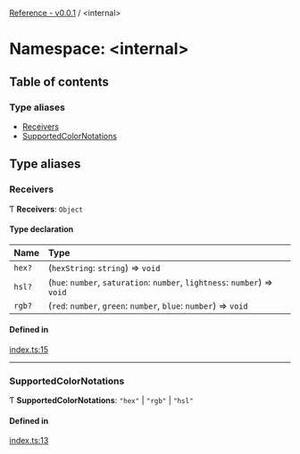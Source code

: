 [Reference - v0.0.1](../README.md) / <internal\>

# Namespace: <internal\>

## Table of contents

### Type aliases

- [Receivers](internal_.md#receivers)
- [SupportedColorNotations](internal_.md#supportedcolornotations)

## Type aliases

### Receivers

Ƭ **Receivers**: `Object`

#### Type declaration

| Name | Type |
| :------ | :------ |
| `hex?` | (`hexString`: `string`) => `void` |
| `hsl?` | (`hue`: `number`, `saturation`: `number`, `lightness`: `number`) => `void` |
| `rgb?` | (`red`: `number`, `green`: `number`, `blue`: `number`) => `void` |

#### Defined in

[index.ts:15](https://github.com/loucadufault/uuid-color/blob/30a3faf/src/index.ts#L15)

___

### SupportedColorNotations

Ƭ **SupportedColorNotations**: ``"hex"`` \| ``"rgb"`` \| ``"hsl"``

#### Defined in

[index.ts:13](https://github.com/loucadufault/uuid-color/blob/30a3faf/src/index.ts#L13)
